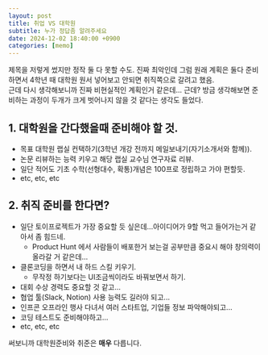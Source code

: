 ```yaml
---
layout: post
title: 취업 VS 대학원
subtitle: 누가 정답좀 알려주세요
date: 2024-12-02 18:40:00 +0900
categories: [memo]
---
```


제목을 저렇게 썼지만 정작 둘 다 못할 수도.
진짜 최악인데 그럼
원래 계획은 둘다 준비하면서 4학년 때 대학원 원서 넣어보고 안되면 취직쪽으로 갈려고 했음.  
근데 다시 생각해보니까 진짜 비현실적인 계획인거 같은데...
근데? 방금 생각해보면 준비하는 과정이 두개가 크게 벗어나지 않을 것 같다는 생각도 들었다.  

## 1. 대학원을 간다했을때 준비해야 할 것.
- 목표 대학원 랩실 컨택하기(3학년 개강 전까지 메일보내기(자기소개서와 함께)).
- 논문 리뷰하는 능력 키우고 해당 랩실 교수님 연구자료 리뷰.
- 일단 적어도 기초 수학(선형대수, 확통)개념은 100프로 정립하고 가야 편할듯.
- etc, etc, etc

## 2. 취직 준비를 한다면?
- 일단 토이프로젝트가 가장 중요할 듯 싶은데...아이디어가 9할 먹고 들어가는거 같아서 좀 힘드네.
  - Product Hunt 에서 사람들이 배포한거 보는걸 공부만큼 중요시 해야 창의력이 올라갈 거 같은데...
- 클론코딩을 하면서 내 하드 스킬 키우기.
  - 무작정 하기보다는 UI조금씩이라도 바꿔보면서 하기.
- 대회 수상 경력도 중요할 것 같고...
- 협업 툴(Slack, Notion) 사용 능력도 길러야 되고...
- 인프콘 오프라인 행사 다녀서 여러 스타트업, 기업들 정보 파악해야되고...
- 코딩 테스트도 준비해야하고...
- etc, etc, etc

써보니까 대학원준비와 취준은 **매우** 다릅니다.
